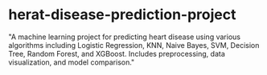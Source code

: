 # herat-disease-prediction-project
"A machine learning project for predicting heart disease using various algorithms including Logistic Regression, KNN, Naive Bayes, SVM, Decision Tree, Random Forest, and XGBoost. Includes preprocessing, data visualization, and model comparison."
